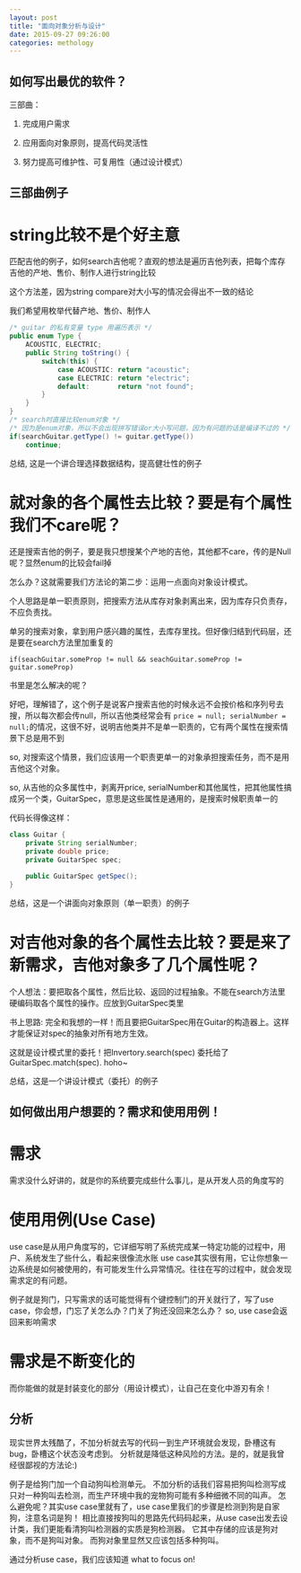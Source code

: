 ```yaml
---
layout: post
title: "面向对象分析与设计"
date: 2015-09-27 09:26:00
categories: methology
---
```


## 如何写出最优的软件？

三部曲：

1. 完成用户需求

2. 应用面向对象原则，提高代码灵活性

3. 努力提高可维护性、可复用性（通过设计模式）

## 三部曲例子

# string比较不是个好主意

匹配吉他的例子，如何search吉他呢？直观的想法是遍历吉他列表，把每个库存吉他的产地、售价、制作人进行string比较

这个方法差，因为string compare对大小写的情况会得出不一致的结论

我们希望用枚举代替产地、售价、制作人

```java
/* guitar 的私有变量 type 用遍历表示 */
public enum Type {
    ACOUSTIC, ELECTRIC;
    public String toString() {
        switch(this) {
            case ACOUSTIC: return "acoustic";
            case ELECTRIC: return "electric";
            default:       return "not found";
        }
    }
}
/* search时直接比较enum对象 */
/* 因为是enum对象，所以不会出现拼写错误or大小写问题，因为有问题的话是编译不过的 */
if(searchGuitar.getType() != guitar.getType())
    continue;
```

总结, 这是一个讲合理选择数据结构，提高健壮性的例子


# 就对象的各个属性去比较？要是有个属性我们不care呢？

还是搜索吉他的例子，要是我只想搜某个产地的吉他，其他都不care，传的是Null呢？显然enum的比较会fail掉

怎么办？这就需要我们方法论的第二步：运用一点面向对象设计模式。

个人思路是单一职责原则，把搜索方法从库存对象剥离出来，因为库存只负责存，不应负责找。

单另的搜索对象，拿到用户感兴趣的属性，去库存里找。但好像归结到代码层，还是要在search方法里加重复的

`if(seachGuitar.someProp != null && seachGuitar.someProp != guitar.someProp)`

书里是怎么解决的呢？

好吧，理解错了，这个例子是说客户搜索吉他的时候永远不会按价格和序列号去搜，所以每次都会传null，所以吉他类经常会有
`price = null; serialNumber = null;`的情况，这很不好，说明吉他类并不是单一职责的，它有两个属性在搜索情景下总是用不到

so, 对搜索这个情景，我们应该用一个职责更单一的对象承担搜索任务，而不是用吉他这个对象。

so, 从吉他的众多属性中，剥离开price, serialNumber和其他属性，把其他属性搞成另一个类，GuitarSpec，意思是这些属性是通用的，是搜索时候职责单一的

代码长得像这样：

```java
class Guitar {
    private String serialNumber;
    private double price;
    private GuitarSpec spec;

    public GuitarSpec getSpec();
}
```

总结，这是一个讲面向对象原则（单一职责）的例子

# 对吉他对象的各个属性去比较？要是来了新需求，吉他对象多了几个属性呢？

个人想法：要把取各个属性，然后比较、返回的过程抽象。不能在search方法里硬编码取各个属性的操作。应放到GuitarSpec类里

书上思路: 完全和我想的一样！而且要把GuitarSpec用在Guitar的构造器上。这样才能保证对spec的抽象对所有地方生效。

这就是设计模式里的委托！把Invertory.search(spec) 委托给了 GuitarSpec.match(spec). hoho~

总结，这是一个讲设计模式（委托）的例子


## 如何做出用户想要的？需求和使用用例！

# 需求

需求没什么好讲的，就是你的系统要完成些什么事儿，是从开发人员的角度写的

# 使用用例(Use Case)

use case是从用户角度写的，它详细写明了系统完成某一特定功能的过程中，用户、系统发生了些什么，看起来很像流水账
use case其实很有用，它让你想象一边系统是如何被使用的，有可能发生什么异常情况。往往在写的过程中，就会发现需求定的有问题。

例子就是狗门，只写需求的话可能觉得有个键控制门的开关就行了，写了use case，你会想，门忘了关怎么办？门关了狗还没回来怎么办？
so, use case会返回来影响需求

# 需求是不断变化的

而你能做的就是封装变化的部分（用设计模式），让自己在变化中游刃有余！

## 分析

现实世界太残酷了，不加分析就去写的代码一到生产环境就会发现，卧槽这有bug，卧槽这个状态没考虑到。
分析就是降低这种风险的方法。是的，就是我曾经很鄙视的方法论:)

例子是给狗门加一个自动狗叫检测单元。
不加分析的话我们容易把狗叫检测写成只对一种狗叫去检测，而生产环境中我的宠物狗可能有多种细微不同的叫声。
怎么避免呢？其实use case里就有了，use case里我们的步骤是检测到狗是自家狗，注意名词是狗！
相比直接按狗叫的思路先代码码起来，从use case出发去设计类，我们更能看清狗叫检测器的实质是狗检测器。
它其中存储的应该是狗对象，而不是狗叫对象。
而狗对象里显然又应该包括多种狗叫。

通过分析use case，我们应该知道 what to focus on!